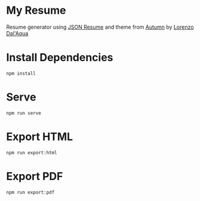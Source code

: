 # My Resume

Resume generator using [JSON Resume](https://jsonresume.org/) and theme from [Autumn](https://themes.jsonresume.org/theme/autumn) by [Lorenzo Dal'Aqua](https://github.com/lorenzodalaqua)



# Install Dependencies

`npm install`

# Serve

`npm run serve`

# Export HTML

`npm run export:html`

# Export PDF

`npm run export:pdf`

